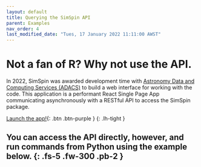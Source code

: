 ```yaml
---
layout: default
title: Querying the SimSpin API
parent: Examples
nav_order: 4
last_modified_date: "Tues, 17 January 2022 11:11:00 AWST"
---
```


# Not a fan of R? Why not use the API.

In 2022, SimSpin was awarded development time with [Astronomy Data and Computing Services (ADACS)](https://adacs.org.au/who-we-are/) to build a web interface for working with the code. This application is a performant React Single Page App communicating asynchronously with a RESTful API to access the SimSpin package. 

[Launch the app!](https://simspin.datacentral.org.au/app/){: .btn .btn-purple }
{: .lh-tight }

You can access the API directly, however, and run commands from Python using the example below. 
{: .fs-5 .fw-300 .pb-2 }
---

